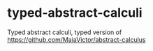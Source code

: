 # typed-abstract-calculi
Typed abstract calculi, typed version of https://github.com/MaiaVictor/abstract-calculus
